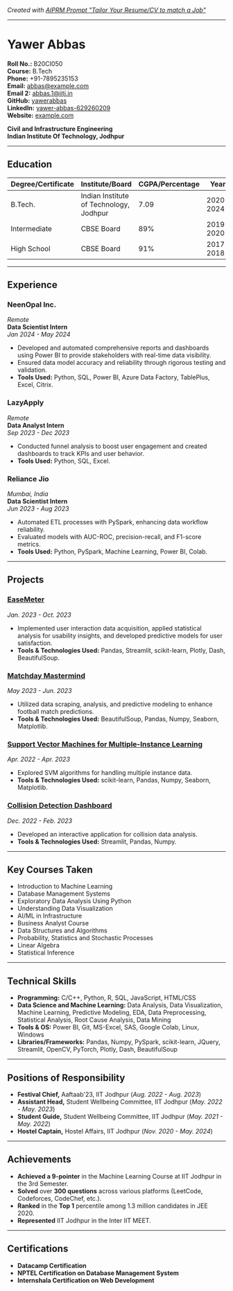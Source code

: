 _Created with [AIPRM Prompt "Tailor Your Resume/CV to match a Job"](https://www.aiprm.com/prompts/copywriting/writing/1804931890176851968/)_

---

# Yawer Abbas

**Roll No.:** B20CI050  
**Course:** B.Tech  
**Phone:** +91-7895235153  
**Email:** [abbas@example.com](mailto:abbas@example.com)  
**Email 2:** [abbas.1@iitj.in](mailto:abbas.1@iitj.in)  
**GitHub:** [yawerabbas](https://github.com/yawerabbas)  
**LinkedIn:** [yawer-abbas-629260209](https://www.linkedin.com/in/yawer-abbas-629260209/)  
**Website:** [example.com](https://example.com/)  

**Civil and Infrastructure Engineering**  
**Indian Institute Of Technology, Jodhpur**

---

## Education

| Degree/Certificate | Institute/Board                      | CGPA/Percentage | Year       |
|---------------------|--------------------------------------|-----------------|------------|
| B.Tech.             | Indian Institute of Technology, Jodhpur | 7.09            | 2020-2024  |
| Intermediate        | CBSE Board                           | 89%             | 2019-2020  |
| High School         | CBSE Board                           | 91%             | 2017-2018  |

---

## Experience

### NeenOpal Inc.
*Remote*  
**Data Scientist Intern**  
*Jan 2024 - May 2024*  
- Developed and automated comprehensive reports and dashboards using Power BI to provide stakeholders with real-time data visibility.
- Ensured data model accuracy and reliability through rigorous testing and validation.
- **Tools Used:** Python, SQL, Power BI, Azure Data Factory, TablePlus, Excel, Citrix.

### LazyApply
*Remote*  
**Data Analyst Intern**  
*Sep 2023 - Dec 2023*  
- Conducted funnel analysis to boost user engagement and created dashboards to track KPIs and user behavior.
- **Tools Used:** Python, SQL, Excel.

### Reliance Jio
*Mumbai, India*  
**Data Scientist Intern**  
*Jun 2023 - Aug 2023*  
- Automated ETL processes with PySpark, enhancing data workflow reliability.
- Evaluated models with AUC-ROC, precision-recall, and F1-score metrics.
- **Tools Used:** Python, PySpark, Machine Learning, Power BI, Colab.

---

## Projects

### [EaseMeter](https://github.com/yawerabbas/EaseMeter)
*Jan. 2023 - Oct. 2023*  
- Implemented user interaction data acquisition, applied statistical analysis for usability insights, and developed predictive models for user satisfaction.
- **Tools & Technologies Used:** Pandas, Streamlit, scikit-learn, Plotly, Dash, BeautifulSoup.

### [Matchday Mastermind](https://github.com/yawerabbas/MatchdayMastermind)
*May 2023 - Jun. 2023*  
- Utilized data scraping, analysis, and predictive modeling to enhance football match predictions.
- **Tools & Technologies Used:** BeautifulSoup, Pandas, Numpy, Seaborn, Matplotlib.

### [Support Vector Machines for Multiple-Instance Learning](https://github.com/yawerabbas/Support-Vector-Machines-for-Multi-ple-Instance-Learning)
*Apr. 2022 - Apr. 2023*  
- Explored SVM algorithms for handling multiple instance data.
- **Tools & Technologies Used:** scikit-learn, Pandas, Numpy, Seaborn, Matplotlib.

### [Collision Detection Dashboard](https://github.com/yawerabbas/CollisionDetectionDashboard)
*Dec. 2022 - Feb. 2023*  
- Developed an interactive application for collision data analysis.
- **Tools & Technologies Used:** Streamlit, Pandas, Numpy.

---

## Key Courses Taken

- Introduction to Machine Learning
- Database Management Systems
- Exploratory Data Analysis Using Python
- Understanding Data Visualization
- AI/ML in Infrastructure
- Business Analyst Course
- Data Structures and Algorithms
- Probability, Statistics and Stochastic Processes
- Linear Algebra
- Statistical Inference

---

## Technical Skills

- **Programming:** C/C++, Python, R, SQL, JavaScript, HTML/CSS
- **Data Science and Machine Learning:** Data Analysis, Data Visualization, Machine Learning, Predictive Modeling, EDA, Data Preprocessing, Statistical Analysis, Root Cause Analysis, Data Mining
- **Tools & OS:** Power BI, Git, MS-Excel, SAS, Google Colab, Linux, Windows
- **Libraries/Frameworks:** Pandas, Numpy, PySpark, scikit-learn, JQuery, Streamlit, OpenCV, PyTorch, Plotly, Dash, BeautifulSoup

---

## Positions of Responsibility

- **Festival Chief,** Aaftaab'23, IIT Jodhpur (*Aug. 2022 - Aug. 2023*)
- **Assistant Head,** Student Wellbeing Committee, IIT Jodhpur (*May. 2022 - May. 2023*)
- **Student Guide,** Student Wellbeing Committee, IIT Jodhpur (*May. 2021 - May. 2022*)
- **Hostel Captain,** Hostel Affairs, IIT Jodhpur (*Nov. 2020 - May. 2024*)

---

## Achievements

- **Achieved a 9-pointer** in the Machine Learning Course at IIT Jodhpur in the 3rd Semester.
- **Solved** over **300 questions** across various platforms (LeetCode, Codeforces, CodeChef, etc.).
- **Ranked** in the **Top 1** percentile among 1.3 million candidates in JEE 2020.
- **Represented** IIT Jodhpur in the Inter IIT MEET.

---

## Certifications

- **Datacamp Certification**
- **NPTEL Certification on Database Management System**
- **Internshala Certification on Web Development**
